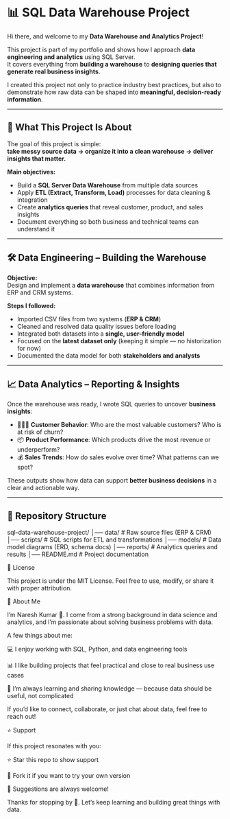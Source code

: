 # 📊 SQL Data Warehouse Project

Hi there, and welcome to my **Data Warehouse and Analytics Project**!  

This project is part of my portfolio and shows how I approach **data engineering and analytics** using SQL Server.  
It covers everything from **building a warehouse** to **designing queries that generate real business insights**.  

I created this project not only to practice industry best practices, but also to demonstrate how raw data can be shaped into **meaningful, decision-ready information**.

---

## 🚀 What This Project Is About

The goal of this project is simple:  
**take messy source data → organize it into a clean warehouse → deliver insights that matter.**

**Main objectives:**
- Build a **SQL Server Data Warehouse** from multiple data sources  
- Apply **ETL (Extract, Transform, Load)** processes for data cleaning & integration  
- Create **analytics queries** that reveal customer, product, and sales insights  
- Document everything so both business and technical teams can understand it  

---

## 🛠️ Data Engineering – Building the Warehouse

**Objective:**  
Design and implement a **data warehouse** that combines information from ERP and CRM systems.  

**Steps I followed:**
- Imported CSV files from two systems (**ERP & CRM**)  
- Cleaned and resolved data quality issues before loading  
- Integrated both datasets into a **single, user-friendly model**  
- Focused on the **latest dataset only** (keeping it simple — no historization for now)  
- Documented the data model for both **stakeholders and analysts**  

---

## 📈 Data Analytics – Reporting & Insights

Once the warehouse was ready, I wrote SQL queries to uncover **business insights**:  
- 🧑‍🤝‍🧑 **Customer Behavior**: Who are the most valuable customers? Who is at risk of churn?  
- 📦 **Product Performance**: Which products drive the most revenue or underperform?  
- 💰 **Sales Trends**: How do sales evolve over time? What patterns can we spot?  

These outputs show how data can support **better business decisions** in a clear and actionable way.  

---

## 📂 Repository Structure


sql-data-warehouse-project/
│── data/              # Raw source files (ERP & CRM)
│── scripts/           # SQL scripts for ETL and transformations
│── models/            # Data model diagrams (ERD, schema docs)
│── reports/           # Analytics queries and results
│── README.md          # Project documentation

📜 License

This project is under the MIT License.
Feel free to use, modify, or share it with proper attribution.

👤 About Me

I’m Naresh Kumar 👋.
I come from a strong background in data science and analytics, and I’m passionate about solving business problems with data.

A few things about me:

💻 I enjoy working with SQL, Python, and data engineering tools

📊 I like building projects that feel practical and close to real business use cases

🚀 I’m always learning and sharing knowledge — because data should be useful, not complicated

If you’d like to connect, collaborate, or just chat about data, feel free to reach out!

⭐ Support

If this project resonates with you:

⭐ Star this repo to show support

🍴 Fork it if you want to try your own version

💬 Suggestions are always welcome!

Thanks for stopping by 🙏. Let’s keep learning and building great things with data.
